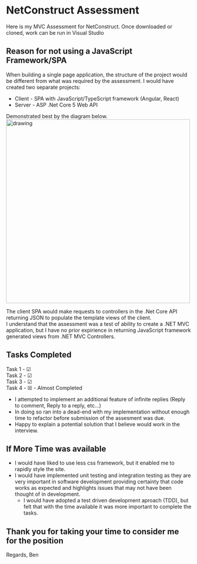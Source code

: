 # NetConstruct Assessment
Here is my MVC Assessment for NetConstruct.
Once downloaded or cloned, work can be run in Visual Studio

## Reason for not using a JavaScript Framework/SPA
When building a single page application, the structure of the project would be different from what was required by the assessment.
I would have created two separate projects:

* Client - SPA with JavaScript/TypeScript framework (Angular, React)
* Server - ASP .Net Core 5 Web API

Demonstrated best by the diagram below.
<br>
<img src="https://www.dotnetcurry.com/images/aspnet-core/aspnet-core3-spa/aspnet-core-spa-project.png?w=980&h=556" alt="drawing" width="500"/>

The client SPA would make requests to controllers in the .Net Core API returning JSON to populate the template views of the client.  
I understand that the assessment was a test of ability to create a .NET MVC application, but I have no prior expirience in returning JavaScript framework generated views from .NET MVC Controllers. 

## Tasks Completed

Task 1 - &#x2611;
<br>
Task 2 - &#x2611;  
Task 3 - &#x2611;
<br>
Task 4 - &#9746; - Almost Completed
* I attempted to implement an additional feature of infinite replies (Reply to comment, Reply to a reply, etc...) 
* In doing so ran into a dead-end with my implementation without enough time to refactor before submission of the assesment was due.
* Happy to explain a potential solution that I believe would work in the interview.

## If More Time was available
* I would have liked to use less css framework, but it enabled me to rapidly style the site.
* I would have implemented unit testing and integration testing as they are very important in software development providing certainty that code works as expected and highlights issues that may not have been thought of in development.
  * I would have adopted a test driven development aproach (TDD), but felt that with the time available it was more important to complete the tasks. 

## Thank you for taking your time to consider me for the position
Regards, Ben

